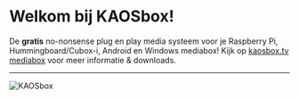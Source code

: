 Welkom bij KAOSbox!
===================
De **gratis** no-nonsense plug en play media systeem voor je Raspberry Pi, Hummingboard/Cubox-i, Android en Windows mediabox!
Kijk op [kaosbox.tv mediabox](https://www.kaosbox.tv) voor meer informatie & downloads.

----------
![KAOSbox](https://www.kaosbox.tv/wp-content/uploads/2015/07/kaosboxtv.png)
